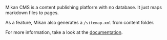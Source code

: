 Mikan CMS is a content publishing platform with no database.
It just maps markdown files to pages.

As a feature, Mikan also generates a `/sitemap.xml` from content folder.

For more information, take a look at the [documentation](/docs).
